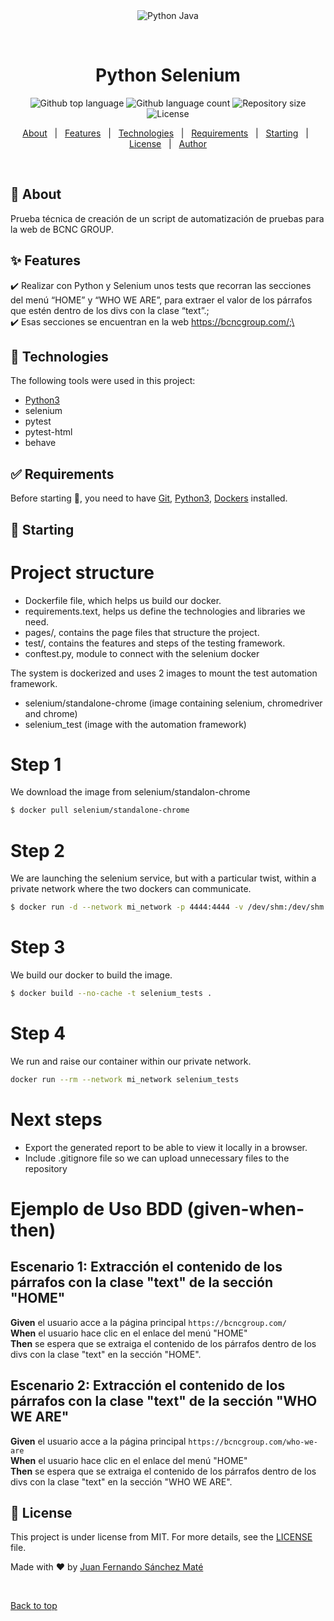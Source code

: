 <div align="center" id="top"> 
  <img src="./.github/app.gif" alt="Python Java" />

  &#xa0;

  <!-- <a href="https://pythonjava.netlify.app">Demo</a> -->
</div>

<h1 align="center">Python Selenium</h1>

<p align="center">
  <img alt="Github top language" src="https://img.shields.io/github/languages/top/jfsmate/python-selenium?color=56BEB8">

  <img alt="Github language count" src="https://img.shields.io/github/languages/count/jfsmate/python-selenium?color=56BEB8">

  <img alt="Repository size" src="https://img.shields.io/github/repo-size/jfsmate/python-selenium?color=56BEB8">

  <img alt="License" src="https://img.shields.io/github/license/jfsmate/python-selenium?color=56BEB8">

</p>

<!-- Status -->

<!-- <h4 align="center"> 
	🚧  Python Selenium 🚀 Under construction...  🚧
</h4> 

<hr> -->

<p align="center">
  <a href="#dart-about">About</a> &#xa0; | &#xa0; 
  <a href="#sparkles-features">Features</a> &#xa0; | &#xa0;
  <a href="#rocket-technologies">Technologies</a> &#xa0; | &#xa0;
  <a href="#white_check_mark-requirements">Requirements</a> &#xa0; | &#xa0;
  <a href="#checkered_flag-starting">Starting</a> &#xa0; | &#xa0;
  <a href="#memo-license">License</a> &#xa0; | &#xa0;
  <a href="https://github.com/jfsmate" target="_blank">Author</a>
</p>

<br>

## :dart: About ##

Prueba técnica de creación de un script de automatización de pruebas para la web de BCNC GROUP.

## :sparkles: Features ##

:heavy_check_mark: Realizar con Python y Selenium unos tests que recorran las secciones del menú “HOME” y “WHO WE ARE”, para extraer el valor de los párrafos que estén dentro de los divs con la clase “text”.;\
:heavy_check_mark: Esas secciones se encuentran en la web https://bcncgroup.com/;\

## :rocket: Technologies ##

The following tools were used in this project:

- [Python3](https://www.python.org/)
- selenium
- pytest
- pytest-html
- behave

## :white_check_mark: Requirements ##

Before starting :checkered_flag:, you need to have [Git](https://git-scm.com), [Python3](https://www.python.org/downloads/), [Dockers](https://www.docker.com/) installed.

## :checkered_flag: Starting ##

# Project structure

- Dockerfile file, which helps us build our docker.
- requirements.text, helps us define the technologies and libraries we need.
- pages/, contains the page files that structure the project.
- test/, contains the features and steps of the testing framework.
- conftest.py, module to connect with the selenium docker

The system is dockerized and uses 2 images to mount the test automation framework.

- selenium/standalone-chrome (image containing selenium, chromedriver and chrome)
- selenium_test (image with the automation framework)

# Step 1
We download the image from selenium/standalon-chrome

```bash
$ docker pull selenium/standalone-chrome

```

# Step 2
We are launching the selenium service, but with a particular twist, within a private network where the two dockers can communicate.
```bash
$ docker run -d --network mi_network -p 4444:4444 -v /dev/shm:/dev/shm selenium/standalone-chrome
```

# Step 3
We build our docker to build the image.
```bash
$ docker build --no-cache -t selenium_tests .
```

# Step 4
We run and raise our container within our private network.
```bash
docker run --rm --network mi_network selenium_tests
```


# Next steps
- Export the generated report to be able to view it locally in a browser.
- Include .gitignore file so we can upload unnecessary files to the repository


# Ejemplo de Uso BDD (given-when-then)

## Escenario 1: Extracción el contenido de los párrafos con la clase "text" de la sección "HOME"

**Given** el usuario acce a la página principal `https://bcncgroup.com/`  
**When** el usuario hace clic en el enlace del menú "HOME"  
**Then** se espera que se extraiga el contenido de los párrafos dentro de los divs con la clase "text" en la sección "HOME". 

## Escenario 2: Extracción el contenido de los párrafos con la clase "text" de la sección "WHO WE ARE"

**Given** el usuario acce a la página principal `https://bcncgroup.com/who-we-are`  
**When** el usuario hace clic en el enlace del menú "HOME"  
**Then** se espera que se extraiga el contenido de los párrafos dentro de los divs con la clase "text" en la sección "WHO WE ARE".

## :memo: License ##

This project is under license from MIT. For more details, see the [LICENSE](LICENSE.md) file.


Made with :heart: by <a href="https://github.com/jfsmate" target="_blank">Juan Fernando Sánchez Maté</a>

&#xa0;

<a href="#top">Back to top</a>

